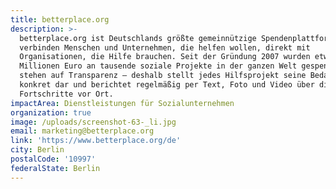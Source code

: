 ```yaml
---
title: betterplace.org
description: >-
  betterplace.org ist Deutschlands größte gemeinnützige Spendenplattform. Wir
  verbinden Menschen und Unternehmen, die helfen wollen, direkt mit
  Organisationen, die Hilfe brauchen. Seit der Gründung 2007 wurden etwa 60
  Millionen Euro an tausende soziale Projekte in der ganzen Welt gespendet. Wir
  stehen auf Transparenz – deshalb stellt jedes Hilfsprojekt seine Bedarfe
  konkret dar und berichtet regelmäßig per Text, Foto und Video über die
  Fortschritte vor Ort. 
impactArea: Dienstleistungen für Sozialunternehmen
organization: true
image: /uploads/screenshot-63-_li.jpg
email: marketing@betterplace.org
link: 'https://www.betterplace.org/de'
city: Berlin
postalCode: '10997'
federalState: Berlin
---
```


